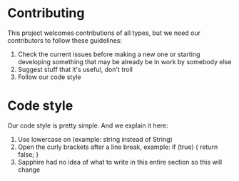 # Contributing
This project welcomes contributions of all types, but we need our contributors to follow these guidelines:
1. Check the current issues before making a new one or starting developing something that may be already be in work by somebody else
2. Suggest stuff that it's useful, don't troll
3. Follow our code style

# Code style
Our code style is pretty simple. And we explain it here:
1. Use lowercase on  (example: string instead of String)
2. Open the curly brackets after a line break, example:
  if (true)
  {
    return false;
  }
3. Sapphire had no idea of what to write in this entire section so this will change
